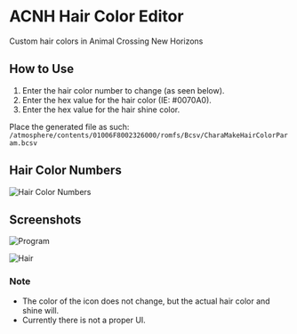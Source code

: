 # ACNH Hair Color Editor

Custom hair colors in Animal Crossing New Horizons

## How to Use
1. Enter the hair color number to change (as seen below).
2. Enter the hex value for the hair color (IE: #0070A0).
3. Enter the hex value for the hair shine color.

Place the generated file as such:
`/atmosphere/contents/01006F8002326000/romfs/Bcsv/CharaMakeHairColorParam.bcsv`

## Hair Color Numbers

![Hair Color Numbers](https://cdn.discordapp.com/attachments/690636519362265198/726151044245094430/screenshot.png)


## Screenshots

![Program](https://i.gyazo.com/765ea39e0e26a1696253249690133c8c.png)

![Hair](https://i.gyazo.com/5e4e81c33edf413b8789444bd54bd0a3.png)

### Note
- The color of the icon does not change, but the actual hair color and shine will.
- Currently there is not a proper UI.
